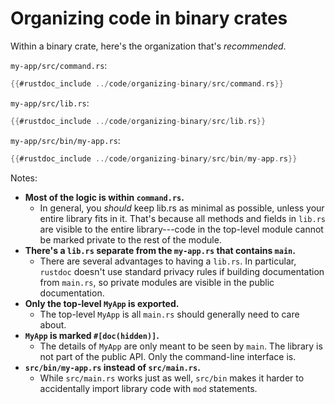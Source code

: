 # Organizing code in binary crates

Within a binary crate, here's the organization that's *recommended*.

`my-app/src/command.rs`:

```rust
{{#rustdoc_include ../code/organizing-binary/src/command.rs}}
```

`my-app/src/lib.rs`:

```rust
{{#rustdoc_include ../code/organizing-binary/src/lib.rs}}
```

`my-app/src/bin/my-app.rs`:

```rust
{{#rustdoc_include ../code/organizing-binary/src/bin/my-app.rs}}
```

Notes:

* **Most of the logic is within `command.rs`.**
  * In general, you *should* keep lib.rs as minimal as possible, unless your entire library fits in it. That's
    because all methods and fields in `lib.rs` are visible to the entire library---code in the top-level module
    cannot be marked private to the rest of the module.
* **There's a `lib.rs` separate from the `my-app.rs` that contains `main`.**
  * There are several advantages to having a `lib.rs`. In particular, `rustdoc` doesn't use standard privacy rules if building documentation from `main.rs`, so private modules are visible in the public documentation.
* **Only the top-level `MyApp` is exported.**
  * The top-level `MyApp` is all `main.rs` should generally need to care about.
* **`MyApp` is marked `#[doc(hidden)]`.**
  * The details of `MyApp` are only meant to be seen by `main`. The library is not part of the public API. Only
  the command-line interface is.
* **`src/bin/my-app.rs` instead of `src/main.rs`.**
  * While `src/main.rs` works just as well, `src/bin` makes it harder to accidentally import library code with `mod` statements.

